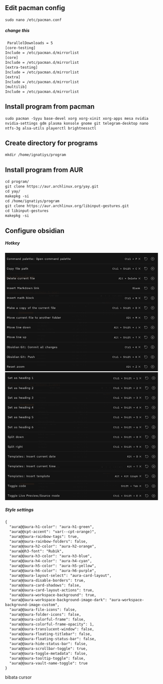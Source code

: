 
## Edit pacman config

	sudo nano /etc/pacman.conf
##### change this
	 ParallelDownloads = 5
	[core-testing]
	Include = /etc/pacman.d/mirrorlist
	[core]
	Include = /etc/pacman.d/mirrorlist
	[extra-testing]
	Include = /etc/pacman.d/mirrorlist
	[extra]
	Include = /etc/pacman.d/mirrorlist
	[multilib]  
	Include = /etc/pacman.d/mirrorlist

## Install program from pacman 
	sudo pacman -Syyu base-devel xorg xorg-xinit xorg-apps mesa nvidia nvidia-settings gdm plasma konsole gnome git telegram-desktop nano ntfs-3g alsa-utils playerctl brightnessctl

## Create directory for programs 
	mkdir /home/ignatiys/program

## Install program from AUR
	cd program/
	git clone https://aur.archlinux.org/yay.git
	cd yay/
	makepkg -si
	cd /home/ignatiys/program
	git clone https://aur.archlinux.org/libinput-gestures.git
	cd libinput-gestures
	makepkg -si



## Configure obsidian

##### Hotkey
![hotkey1](drawble/obsidian_hotkey_1.png)
![hotkey1](drawble/obsidian_hotkey_2.png)


##### Style settings
	{
	  "aura@@aura-h1-color": "aura-h1-green",
	  "aura@@cpt-accent": "var(--cpt-orange)",
	  "aura@@aura-rainbow-tags": true,
	  "aura@@aura-rainbow-folders": false,
	  "aura@@aura-h2-color": "aura-h2-orange",
	  "aura@@h3-font": "Rubik",
	  "aura@@aura-h3-color": "aura-h3-blue",
	  "aura@@aura-h4-color": "aura-h4-cyan",
	  "aura@@aura-h5-color": "aura-h5-yellow",
	  "aura@@aura-h6-color": "aura-h6-purple",
	  "aura@@aura-layout-select": "aura-card-layout",
	  "aura@@aura-disable-borders": true,
	  "aura@@aura-card-shadows": false,
	  "aura@@aura-card-layout-actions": true,
	  "aura@@aura-workspace-background": true,
	  "aura@@aura-workspace-background-image-dark": "aura-workspace-background-image-custom",
	  "aura@@aura-file-icons": false,
	  "aura@@aura-folder-icons": false,
	  "aura@@aura-colorful-frame": false,
	  "aura@@aura-colorful-frame-opacity": 1,
	  "aura@@aura-translucent-window": false,
	  "aura@@aura-floating-titlebar": false,
	  "aura@@aura-floating-status-bar": false,
	  "aura@@aura-hide-status-bar": false,
	  "aura@@aura-scrollbar-toggle": true,
	  "aura@@aura-toggle-metadata": false,
	  "aura@@aura-tooltip-toggle": false,
	  "aura@@aura-vault-name-toggle": true
	}



bibata cursor